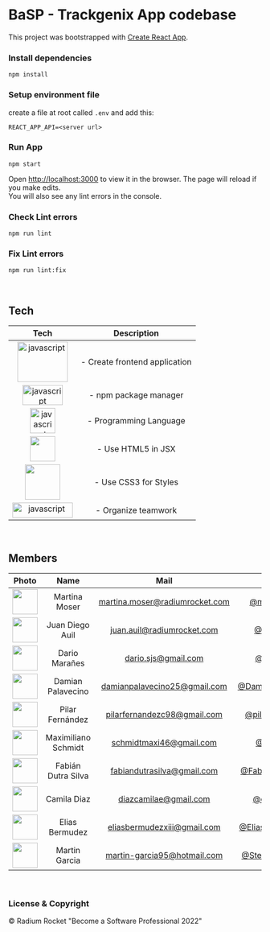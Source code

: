 # BaSP - Trackgenix App codebase

This project was bootstrapped with [Create React App](https://github.com/facebook/create-react-app).


### Install dependencies

    npm install

### Setup environment file
create a file at root called `.env` and add this:

    REACT_APP_API=<server url>

### Run App
    npm start

Open [http://localhost:3000](http://localhost:3000) to view it in the browser.
The page will reload if you make edits.\
You will also see any lint errors in the console.


### Check Lint errors
    npm run lint

### Fix Lint errors
    npm run lint:fix

<br>

## Tech

|Tech | Description  |
| :-----: | :-----: |
|<img src="https://www.datocms-assets.com/45470/1631110818-logo-react-js.png" alt="javascript" width="100" height="80"/>|- Create frontend application
|<img src="https://upload.wikimedia.org/wikipedia/commons/thumb/d/db/Npm-logo.svg/540px-Npm-logo.svg.png" alt="javascript" width="80" height="40"/>|- npm package manager
|<img src="https://upload.wikimedia.org/wikipedia/commons/thumb/9/99/Unofficial_JavaScript_logo_2.svg/480px-Unofficial_JavaScript_logo_2.svg.png" alt="javascript" width="50" height="50"/>|- Programming Language
|<img src="https://cdn-icons-png.flaticon.com/512/732/732212.png" width="50" height="50"/>|- Use HTML5 in JSX
|<img src="https://cdn.freebiesupply.com/logos/large/2x/css3-logo-png-transparent.png" width="70" height="70"/>|- Use CSS3 for Styles
|<img src="https://upload.wikimedia.org/wikipedia/commons/thumb/7/7a/Trello-logo-blue.svg/2560px-Trello-logo-blue.svg.png" alt="javascript" width="120" height="30"/>|- Organize teamwork|

<br>

## Members

|Photo | Name  | Mail | Github
| :-----: | :-----: | :-----: | :-----: |
<img src="https://avatars.githubusercontent.com/u/72083391?v=4" height="50" width="50">| Martina Moser | martina.moser@radiumrocket.com | [@martumoser](https://github.com/martumoser)
<img src="https://avatars.githubusercontent.com/u/99680487?v=4" height="50" width="50">| Juan Diego Auil | juan.auil@radiumrocket.com | [@Juanoauil](https://github.com/Juanoauil)
<img src="https://avatars.githubusercontent.com/u/25555726?v=4" height="50" width="50">| Dario Marañes | dario.sjs@gmail.com | [@mara666](https://github.com/mara666)
<img src="https://avatars.githubusercontent.com/u/84218482?v=4" height="50" width="50">| Damian Palavecino | damianpalavecino25@gmail.com | [@DamianPalavecino](https://github.com/DamianPalavecino)
<img src="https://avatars.githubusercontent.com/u/93230656?v=4" height="50" width="50">| Pilar Fernández | pilarfernandezc98@gmail.com | [@pilarfernandez](https://github.com/PilarFernandezC)
<img src="https://avatars.githubusercontent.com/u/73724235?v=4" height="50" width="50">| Maximiliano Schmidt | schmidtmaxi46@gmail.com | [@Maxi-SR](https://github.com/Maxi-SR)
<img src="https://avatars.githubusercontent.com/u/109638975?v=4" height="50" width="50">| Fabián Dutra Silva | fabiandutrasilva@gmail.com | [@FabianDutraSilva](https://github.com/FabianDutraSilva)
<img src="https://avatars.githubusercontent.com/u/109966958?v=4" height="50" width="50">| Camila Diaz | diazcamilae@gmail.com | [@cami-diaz](https://github.com/cami-diaz)
<img src="https://avatars.githubusercontent.com/u/111017751?v=4" height="50" width="50">| Elias Bermudez | eliasbermudezxiii@gmail.com | [@EliasBermudez13](https://github.com/EliasBermudez13)
<img src="https://avatars.githubusercontent.com/u/111010454?v=4" height="50" width="50">| Martin Garcia | martin-garcia95@hotmail.com | [@SteampunkMatu](https://github.com/SteampunkMatu)

<br>

### License & Copyright

© Radium Rocket "Become a Software Professional 2022"